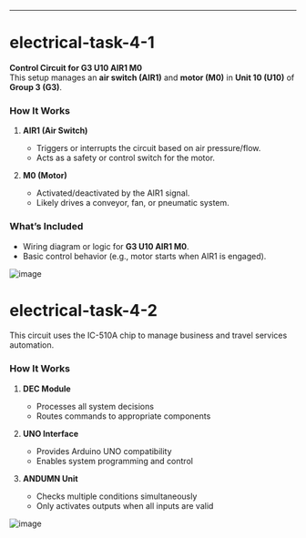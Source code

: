 
---

# **electrical-task-4-1**  

**Control Circuit for G3 U10 AIR1 M0**  
This setup manages an **air switch (AIR1)** and **motor (M0)** in **Unit 10 (U10)** of **Group 3 (G3)**.  

### **How It Works**  
1. **AIR1 (Air Switch)**  
   - Triggers or interrupts the circuit based on air pressure/flow.  
   - Acts as a safety or control switch for the motor.  

2. **M0 (Motor)**  
   - Activated/deactivated by the AIR1 signal.  
   - Likely drives a conveyor, fan, or pneumatic system.  

### **What’s Included**  
- Wiring diagram or logic for **G3 U10 AIR1 M0**.  
- Basic control behavior (e.g., motor starts when AIR1 is engaged).  


![image](https://github.com/MohammedM-git/images/blob/main/electrical%20task%204.1.png?raw=true)


# **electrical-task-4-2**  
This circuit uses the IC-510A chip to manage business and travel services automation.

### **How It Works**  
1. **DEC Module**  
   - Processes all system decisions  
   - Routes commands to appropriate components  

2. **UNO Interface**  
   - Provides Arduino UNO compatibility  
   - Enables system programming and control  

3. **ANDUMN Unit**  
   - Checks multiple conditions simultaneously  
   - Only activates outputs when all inputs are valid  




![image](https://github.com/MohammedM-git/images/blob/main/electrical%20task%204.2.png?raw=true)

